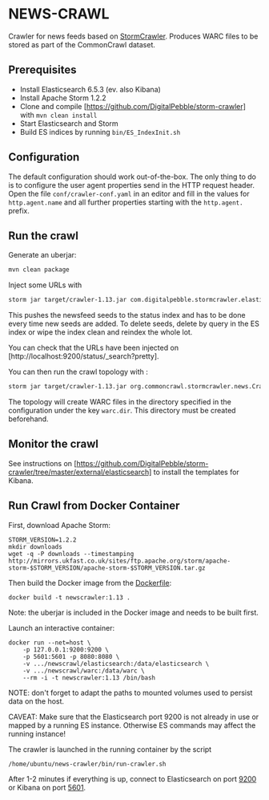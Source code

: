 # NEWS-CRAWL

Crawler for news feeds based on [StormCrawler](http://stormcrawler.net). Produces WARC files to be stored as part of the CommonCrawl dataset.

Prerequisites
------------

* Install Elasticsearch 6.5.3 (ev. also Kibana)
* Install Apache Storm 1.2.2
* Clone and compile [https://github.com/DigitalPebble/storm-crawler] with `mvn clean install`
* Start Elasticsearch and Storm
* Build ES indices by running `bin/ES_IndexInit.sh`


Configuration
------------

The default configuration should work out-of-the-box. The only thing to do is to configure the user agent properties send in the HTTP request header. Open the file `conf/crawler-conf.yaml` in an editor and fill in the values for `http.agent.name` and all further properties starting with the `http.agent.` prefix.


Run the crawl
------------

Generate an uberjar:
``` sh
mvn clean package
```

Inject some URLs with 

``` sh
storm jar target/crawler-1.13.jar com.digitalpebble.stormcrawler.elasticsearch.ESSeedInjector . seeds/feeds.txt -conf conf/es-conf.yaml -conf conf/crawler-conf.yaml
```

This pushes the newsfeed seeds to the status index and has to be done every time new seeds are added. To delete seeds, delete by query in the ES index or wipe the index clean and reindex the whole lot.

You can check that the URLs have been injected on [http://localhost:9200/status/_search?pretty].

You can then run the crawl topology with :

``` sh
storm jar target/crawler-1.13.jar org.commoncrawl.stormcrawler.news.CrawlTopology -conf conf/es-conf.yaml -conf conf/crawler-conf.yaml
```

The topology will create WARC files in the directory specified in the configuration under the key `warc.dir`. This directory must be created beforehand.


Monitor the crawl
------------

See instructions on [https://github.com/DigitalPebble/storm-crawler/tree/master/external/elasticsearch] to install the templates for Kibana. 


Run Crawl from Docker Container
-------------

First, download Apache Storm:
```
STORM_VERSION=1.2.2
mkdir downloads
wget -q -P downloads --timestamping http://mirrors.ukfast.co.uk/sites/ftp.apache.org/storm/apache-storm-$STORM_VERSION/apache-storm-$STORM_VERSION.tar.gz
```

Then build the Docker image from the [Dockerfile](./Dockerfile):
```
docker build -t newscrawler:1.13 .
```

Note: the uberjar is included in the Docker image and needs to be built first.

Launch an interactive container:
```
docker run --net=host \
    -p 127.0.0.1:9200:9200 \
    -p 5601:5601 -p 8080:8080 \
    -v .../newscrawl/elasticsearch:/data/elasticsearch \
    -v .../newscrawl/warc:/data/warc \
    --rm -i -t newscrawler:1.13 /bin/bash
```

NOTE: don't forget to adapt the paths to mounted volumes used to persist data on the host.

CAVEAT: Make sure that the Elasticsearch port 9200 is not already in use or mapped by a running ES instance. Otherwise ES commands may affect the running instance!

The crawler is launched in the running container by the script
```
/home/ubuntu/news-crawler/bin/run-crawler.sh
```

After 1-2 minutes if everything is up, connect to Elasticsearch on port [9200](http://127.0.0.1:9200/) or Kibana on port [5601](http://127.0.0.1:5601/).
